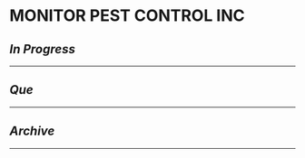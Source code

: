 # MONITOR PEST CONTROL INC

## *In Progress*

--------------------

## *Que*

-----------------------------------
## *Archive*

-----------------------------------
